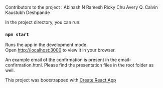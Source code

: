 Contributors to the project :
Abinash N Ramesh
Ricky Chu
Avery Q. Calvin
Kaustubh Deshpande

In the project directory, you can run:

### `npm start`

Runs the app in the development mode.\
Open [http://localhost:3000](http://localhost:3000) to view it in your browser.

An example email of the confirmation is present in the email-confirmation.html.
Please find the presentation files in the root folder as well.

This project was bootstrapped with [Create React App](https://github.com/facebook/create-react-app)
